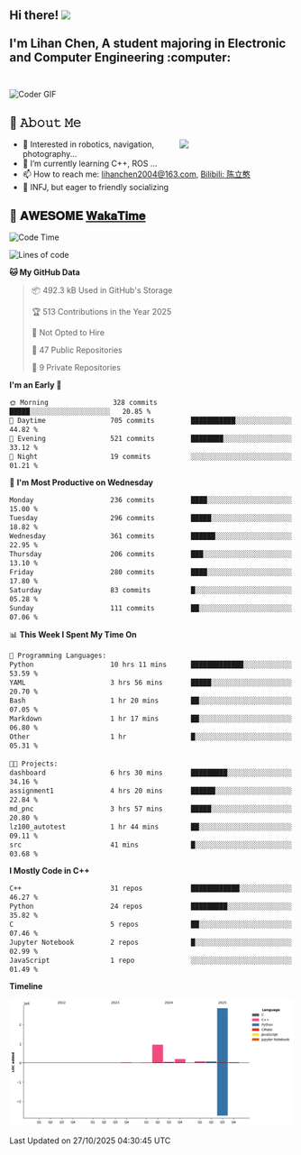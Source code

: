 <h2 align="left">
 <abc>
  <br>Hi there! <img src="https://user-images.githubusercontent.com/42378118/110234147-e3259600-7f4e-11eb-95be-0c4047144dea.gif" width="30"><br>
  <br> I'm Lihan Chen, A student majoring in Electronic and Computer Engineering :computer:<br>
  <br>
 </abc>
</h2>

<img align="center" src="https://media.giphy.com/media/SWoSkN6DxTszqIKEqv/giphy.gif" alt="Coder GIF" width="500">

## :book: 𝙰𝚋𝚘𝚞𝚝 𝙼𝚎

<img align="right" width="40%" src="https://github-readme-stats.vercel.app/api?username=LihanChen2004&show_icons=true&icon_color=CE1D2D&text_color=718096&bg_color=ffffff&hide_title=true" />

- 🌟 Interested in robotics, navigation, photography...
- 🌱 I’m currently learning C++, ROS ... 
- 📫 How to reach me: lihanchen2004@163.com, [Bilibili: 陈立憨](https://space.bilibili.com/170786212)
- 👯 INFJ, but eager to friendly socializing

## 📜 𝐀𝐖𝐄𝐒𝐎𝐌𝐄 [𝐖𝐚𝐤𝐚𝐓𝐢𝐦𝐞](https://github.com/anmol098/waka-readme-stats)

<!--START_SECTION:waka-->
![Code Time](http://img.shields.io/badge/Code%20Time-1%2C552%20hrs%2030%20mins-blue)

![Lines of code](https://img.shields.io/badge/From%20Hello%20World%20I%27ve%20Written-4.2%20million%20lines%20of%20code-blue)

**🐱 My GitHub Data** 

> 📦 492.3 kB Used in GitHub's Storage 
 > 
> 🏆 513 Contributions in the Year 2025
 > 
> 🚫 Not Opted to Hire
 > 
> 📜 47 Public Repositories 
 > 
> 🔑 9 Private Repositories 
 > 
**I'm an Early 🐤** 

```text
🌞 Morning                328 commits         █████░░░░░░░░░░░░░░░░░░░░   20.85 % 
🌆 Daytime                705 commits         ███████████░░░░░░░░░░░░░░   44.82 % 
🌃 Evening                521 commits         ████████░░░░░░░░░░░░░░░░░   33.12 % 
🌙 Night                  19 commits          ░░░░░░░░░░░░░░░░░░░░░░░░░   01.21 % 
```
📅 **I'm Most Productive on Wednesday** 

```text
Monday                   236 commits         ████░░░░░░░░░░░░░░░░░░░░░   15.00 % 
Tuesday                  296 commits         █████░░░░░░░░░░░░░░░░░░░░   18.82 % 
Wednesday                361 commits         ██████░░░░░░░░░░░░░░░░░░░   22.95 % 
Thursday                 206 commits         ███░░░░░░░░░░░░░░░░░░░░░░   13.10 % 
Friday                   280 commits         ████░░░░░░░░░░░░░░░░░░░░░   17.80 % 
Saturday                 83 commits          █░░░░░░░░░░░░░░░░░░░░░░░░   05.28 % 
Sunday                   111 commits         ██░░░░░░░░░░░░░░░░░░░░░░░   07.06 % 
```


📊 **This Week I Spent My Time On** 

```text
💬 Programming Languages: 
Python                   10 hrs 11 mins      █████████████░░░░░░░░░░░░   53.59 % 
YAML                     3 hrs 56 mins       █████░░░░░░░░░░░░░░░░░░░░   20.70 % 
Bash                     1 hr 20 mins        ██░░░░░░░░░░░░░░░░░░░░░░░   07.05 % 
Markdown                 1 hr 17 mins        ██░░░░░░░░░░░░░░░░░░░░░░░   06.80 % 
Other                    1 hr                █░░░░░░░░░░░░░░░░░░░░░░░░   05.31 % 

🐱‍💻 Projects: 
dashboard                6 hrs 30 mins       █████████░░░░░░░░░░░░░░░░   34.16 % 
assignment1              4 hrs 20 mins       ██████░░░░░░░░░░░░░░░░░░░   22.84 % 
md_pnc                   3 hrs 57 mins       █████░░░░░░░░░░░░░░░░░░░░   20.80 % 
lz100_autotest           1 hr 44 mins        ██░░░░░░░░░░░░░░░░░░░░░░░   09.11 % 
src                      41 mins             █░░░░░░░░░░░░░░░░░░░░░░░░   03.68 % 
```

**I Mostly Code in C++** 

```text
C++                      31 repos            ████████████░░░░░░░░░░░░░   46.27 % 
Python                   24 repos            █████████░░░░░░░░░░░░░░░░   35.82 % 
C                        5 repos             ██░░░░░░░░░░░░░░░░░░░░░░░   07.46 % 
Jupyter Notebook         2 repos             █░░░░░░░░░░░░░░░░░░░░░░░░   02.99 % 
JavaScript               1 repo              ░░░░░░░░░░░░░░░░░░░░░░░░░   01.49 % 
```



**Timeline**

![Lines of Code chart](https://raw.githubusercontent.com/LihanChen2004/LihanChen2004/main/assets/bar_graph.png)


 Last Updated on 27/10/2025 04:30:45 UTC
<!--END_SECTION:waka-->

<!--
**LihanChen2004/LihanChen2004** is a ✨ _special_ ✨ repository because its `README.md` (this file) appears on your GitHub profile.

Here are some ideas to get you started:

- 🔭 I’m currently working on ...
- 🌱 I’m currently learning ...
- 👯 I’m looking to collaborate on ...
- 🤔 I’m looking for help with ...
- 💬 Ask me about ...
- 📫 How to reach me: ...
- 😄 Pronouns: ...
- ⚡ Fun fact: ...
-->
